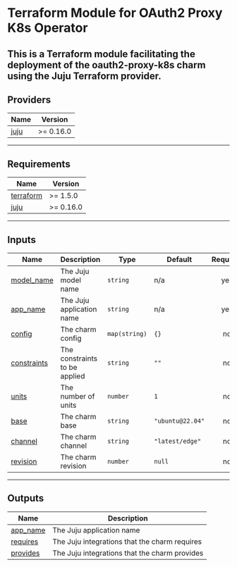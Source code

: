 <!-- BEGIN_TF_DOCS -->
# Terraform Module for OAuth2 Proxy K8s Operator

This is a Terraform module facilitating the deployment of the
oauth2-proxy-k8s charm using the Juju Terraform provider.
---
## Providers

| Name | Version |
|------|---------|
| <a name="provider_juju"></a> [juju](#provider\_juju) | >= 0.16.0 |
---
## Requirements

| Name | Version |
|------|---------|
| <a name="requirement_terraform"></a> [terraform](#requirement\_terraform) | >= 1.5.0 |
| <a name="requirement_juju"></a> [juju](#requirement\_juju) | >= 0.16.0 |
---
## Inputs

| Name | Description | Type | Default | Required |
|------|-------------|------|---------|:--------:|
| <a name="input_model_name"></a> [model\_name](#input\_model\_name) | The Juju model name | `string` | n/a | yes |
| <a name="input_app_name"></a> [app\_name](#input\_app\_name) | The Juju application name | `string` | n/a | yes |
| <a name="input_config"></a> [config](#input\_config) | The charm config | `map(string)` | `{}` | no |
| <a name="input_constraints"></a> [constraints](#input\_constraints) | The constraints to be applied | `string` | `""` | no |
| <a name="input_units"></a> [units](#input\_units) | The number of units | `number` | `1` | no |
| <a name="input_base"></a> [base](#input\_base) | The charm base | `string` | `"ubuntu@22.04"` | no |
| <a name="input_channel"></a> [channel](#input\_channel) | The charm channel | `string` | `"latest/edge"` | no |
| <a name="input_revision"></a> [revision](#input\_revision) | The charm revision | `number` | `null` | no |
---
## Outputs

| Name | Description |
|------|-------------|
| <a name="output_app_name"></a> [app\_name](#output\_app\_name) | The Juju application name |
| <a name="output_requires"></a> [requires](#output\_requires) | The Juju integrations that the charm requires |
| <a name="output_provides"></a> [provides](#output\_provides) | The Juju integrations that the charm provides |
<!-- END_TF_DOCS -->